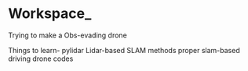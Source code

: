 # Workspace_
Trying to make a Obs-evading drone

Things to learn- pylidar
Lidar-based SLAM methods
proper slam-based driving drone codes

